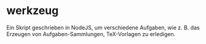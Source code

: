 # werkzeug

Ein Skript geschrieben in NodeJS, um verschiedene Aufgaben, wie z. B.
das Erzeugen von Aufgaben-Sammlungen, TeX-Vorlagen zu erledigen.
